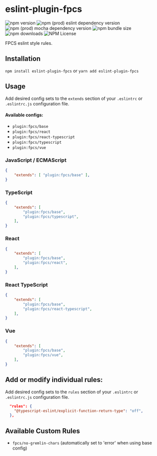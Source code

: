 # eslint-plugin-fpcs

![npm version](https://img.shields.io/npm/v/eslint-plugin-fpcs) ![npm (prod) eslint dependency version](https://img.shields.io/npm/dependency-version/eslint-plugin-fpcs/eslint) ![npm (prod) mocha dependency version](https://img.shields.io/npm/dependency-version/eslint-plugin-fpcs/mocha) ![npm bundle size](https://img.shields.io/bundlephobia/min/eslint-plugin-fpcs) ![npm downloads](https://img.shields.io/npm/dt/eslint-plugin-fpcs) ![NPM License](https://img.shields.io/npm/l/eslint-plugin-fpcs)

FPCS eslint style rules.

## Installation

`npm install eslint-plugin-fpcs` or `yarn add eslint-plugin-fpcs`

## Usage

Add desired config sets to the `extends` section of your `.eslintrc` or `.eslintrc.js` configuration file.

#### Available configs:

* `plugin:fpcs/base`
* `plugin:fpcs/react`
* `plugin:fpcs/react-typescript`
* `plugin:fpcs/typescript`
* `plugin:fpcs/vue`

### JavaScript / ECMAScript

```json
{
    "extends": [ "plugin:fpcs/base" ],
}
```

### TypeScript

```json
{
    "extends": [
        "plugin:fpcs/base",
        "plugin:fpcs/typescript",
    ],
}
```

### React

```json
{
    "extends": [
        "plugin:fpcs/base",
        "plugin:fpcs/react",
    ],
}
```

### React TypeScript

```json
{
    "extends": [
        "plugin:fpcs/base",
        "plugin:fpcs/react-typescript",
    ],
}
```

### Vue

```json
{
    "extends": [
        "plugin:fpcs/base",
        "plugin:fpcs/vue",
    ],
}
```

## Add or modify individual rules:

Add desired config sets to the `rules` section of your `.eslintrc` or `.eslintrc.js` configuration file.

```json
  "rules": {
    "@typescript-eslint/explicit-function-return-type": "off",
  },
```

## Available Custom Rules

* `fpcs/no-gremlin-chars` (automatically set to 'error' when using base config)

